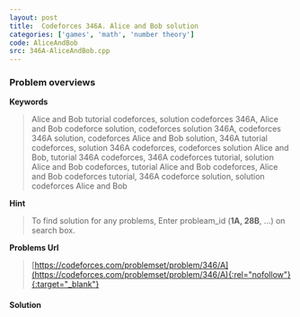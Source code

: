 ```yaml
---
layout: post
title:  Codeforces 346A. Alice and Bob solution
categories: ['games', 'math', 'number theory']
code: AliceAndBob
src: 346A-AliceAndBob.cpp
---
```

### **Problem overviews**

**Keywords**
> Alice and Bob tutorial codeforces, solution codeforces 346A, Alice and Bob codeforce solution, codeforces solution 346A, codeforces 346A solution, codeforces Alice and Bob solution, 346A tutorial codeforces, solution 346A codeforces, codeforces solution Alice and Bob, tutorial 346A codeforces, 346A codeforces tutorial, solution Alice and Bob codeforces, tutorial Alice and Bob codeforces, Alice and Bob codeforces tutorial, 346A codeforce solution, solution codeforces Alice and Bob

**Hint**
> To find solution for any problems, Enter probleam_id (**1A, 28B**, ...) on search box. 

**Problems Url**
> [https://codeforces.com/problemset/problem/346/A](https://codeforces.com/problemset/problem/346/A){:rel="nofollow"}{:target="_blank"}

#### **Solution**



